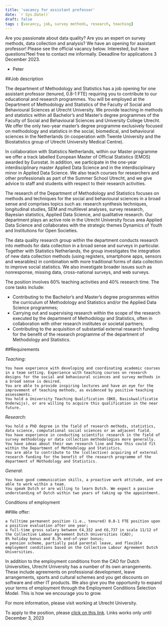 ```yaml
---
title: 'vacancy for assistant professor'
date: `r Sys.Date()`
draft: false
tags : [vacancy, job, survey methods, research, teaching]
---
```

Are you passionate about data quality? Are you an expert on survey methods, data collection and analysis? We have an opening for assistant professor! Please see the official vacancy below. Interested, but have questions?feel free to contact me informally. Deeadline for applications 3 December 2023.

- Peter

##Job description

The department of Methodology and Statistics has a job opening for one assistant professor (tenured, 0.8-1 FTE) requiring you to contribute to our educational and research programmes. You will be employed at the Department of Methodology and Statistics of the Faculty of Social and Behavioural Sciences at Utrecht University. We provide teaching in methods and statistics within all Bachelor’s and Master’s degree programmes of the Faculty of Social and Behavioural Sciences and University College Utrecht. We offer the only two-year master’s degree programme exclusively focused on methodology and statistics in the social, biomedical, and behavioural sciences in the Netherlands (in cooperation with Twente University and the Biostatistics group of Utrecht University Medical Centre).

In collaboration with Statistics Netherlands, within our Master programme we offer a track labelled European Master of Official Statistics (EMOS) awarded by Eurostat. In addition, we participate in the one-year interdisciplinary master Applied Data Science and in the interdisciplinary minor in Applied Data Science. We also teach courses for researchers and other professionals as part of the Summer School Utrecht, and we give advice to staff and students with respect to their research activities.

The research of the Department of Methodology and Statistics focuses on methods and techniques for the social and behavioural sciences in a broad sense and comprises topics such as: research synthesis techniques, longitudinal studies, SEM and multilevel analyses, survey research, Bayesian statistics, Applied Data Science, and qualitative research. Our department plays an active role in the Utrecht University focus area Applied Data Science and collaborates with the strategic themes Dynamics of Youth and Institutions for Open Societies.

The data quality research group within the department conducts research into methods for data collection in a broad sense and surveys in particular. Together with Statistics Netherlands, the group investigates the integration of new data collection methods (using registers, smartphone apps, sensors and wearables) in combination with more traditional forms of data collection to improve social statistics. We also investigate broader issues such as nonresponse, missing data, cross-national surveys, and web surveys.

The position involves 60% teaching activities and 40% research time. The core tasks include:

* Contributing to the Bachelor’s and Master’s degree programmes within the curriculum of Methodology and Statistics and/or the Applied Data Science programmes;
* Carrying out and supervising research within the scope of the research executed by the department of Methodology and Statistics, often in collaboration with other research institutes or societal partners;
* Contributing to the acquisition of substantial external research funding for the benefit of the research programme of the department of Methodology and Statistics.

##Requirements

*Teaching*:

    You have experience with developing and coordinating academic courses in a team setting. Experience with teaching courses on research designs for the social and behavioural sciences and survey methods in a broad sense is desired.
    You are able to provide inspiring lectures and have an eye for the improvement of teaching methods, as evidenced by positive teaching assessments.
    You hold a University Teaching Qualification (BKO, Basiskwalificatie Onderwijs), or are willing to acquire this qualification in the near future.

*Research*:

    You hold a PhD degree in the field of research methods, statistics, data science, computational social sciences or an adjacent field.
    You have experience in conducting scientific research in the field of survey methodology or data collection methodologies more generally.
    You have ideas about their own research line and how this could fit within the Department of Methodology and Statistics.
    You are able to contribute to the (collective) acquiring of external research funding for the benefit of the research programme of the department of Methodology and Statistics.

*General*:

    You have good communication skills, a proactive work attitude, and are able to work within a team.
    You speak Dutch or are willing to learn Dutch. We expect a passive understanding of Dutch within two years of taking up the appointment.

Conditions of employment

##We offer:

    a fulltime permanent position (i.e., tenured) 0.8-1 FTE position upon a positive evaluation after one year;
    a full-time gross salary between €4,332 and €6,737 in scale 11/12 of the Collective Labour Agreement Dutch Universities (CAO);
    8% holiday bonus and 8.3% end-of-year bonus;
    a pension scheme, partially paid parental leave, and flexible employment conditions based on the Collective Labour Agreement Dutch Universities.

In addition to the employment conditions from the CAO for Dutch Universities, Utrecht University has a number of its own arrangements. These include agreements on professional development, leave arrangements, sports and cultural schemes and you get discounts on software and other IT products. We also give you the opportunity to expand your terms of employment through the Employment Conditions Selection Model. This is how we encourage you to grow.

For more information, please visit working at Utrecht University.


To apply to the position, please [click on this link](https://ssl1.peoplexs.com/Peoplexs22/CandidatesPortalNoLogin/ApplicationForm.cfm?PortalID=4124&VacatureID=1216364#apply). Links works only until December 3, 2023


